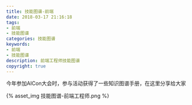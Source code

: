 ```yaml
---
title: 技能图谱-前端
date: 2018-03-17 21:16:18
tags: 
- 前端
- 技能图谱
categories: 技能图谱
keywords:
- 前端
- 技能图谱
description: 前端工程师技能图谱
copyright: true
---
```


​	今年参加AICon大会时，参与活动获得了一些知识图谱手册，在这里分享给大家

{% asset_img 技能图谱-前端工程师.png %}
